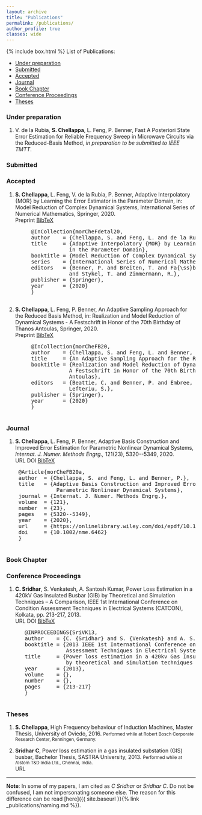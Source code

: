 ```yaml
---
layout: archive
title: "Publications"
permalink: /publications/
author_profile: true
classes: wide
---
```

{% include box.html %}
List of Publications:

* [Under preparation](#up)
* [Submitted](#sub)
* [Accepted](#acc)
* [Journal](#jour)
* [Book Chapter](#bookchap)
* [Conference Proceedings](#confproc)
* [Theses](#thes)

###  <a name="up"></a> Under preparation

1. V. de la Rubia, **S. Chellappa**, L. Feng, P. Benner, Fast A Posteriori State Error Estimation for Reliable Frequency Sweep in Microwave Circuits via the Reduced-Basis Method, _in preparation to be submitted to IEEE TMTT_.

###  <a name="sub"></a> Submitted

<!-- 1. **S. Chellappa**, L. Feng, P. Benner, A Training Set Subsampling Strategy for the Reduced Basis Method, Submitted to the Journal of Scientific Computing (2021).<br>
        <a class="btn--research" onclick=" window.open('https://arxiv.org/abs/2103.06185','_blank')"> Preprint</a>
        <a class="btn--research" href="javascript:toggleBibtex('morCheFB21')">BibTeX</a>
        <div id="bib_morCheFB21" class="bibtex noshow">
        <pre>
          @TechReport{morCheFB21,
            author      =  {Chellappa, S. and Feng, L. and Benner, P.},
            title       =  {A Training Set Subsampling Strategy for the Reduced Basis 
                            Method},
            institution =  {arXiv},
            year        =  2021,
            type        =  {e-prints},
            number      =  {2103.06185},
            note        =  {math.NA},
            url         =  {https://arxiv.org/abs/2103.06185}
          }
        </pre>
        </div>

2. **S. Chellappa**, L. Feng, V. de la Rubia, P. Benner, Inf-Sup-Constant-Free State Error Estimator for Model Order Reduction of Parametric Systems in Electromagnetics, Submitted to IEEE TAP (2021).<br>
        <a class="btn--research" onclick=" window.open('https://arxiv.org/abs/2104.12802','_blank')"> Preprint</a>
        <a class="btn--research" href="javascript:toggleBibtex('morCheFB21')">BibTeX</a>
        <div id="bib_morCheFdetal21" class="bibtex noshow">
        <pre>
          @TechReport{morCheFdetal21,
            author      =  {Chellappa, S. and Feng, L. and de la Rubia, V. and Benner, P.},
            title       =  {Inf-Sup-Constant-Free State Error Estimator for Model Order Reduction of Parametric Systems in Electromagnetics},
            institution =  {arXiv},
            year        =  2021,
            type        =  {e-prints},
            number      =  {2104.12802},
            note        =  {math.NA},
            url         =  {https://arxiv.org/abs/2104.12802}
          }
        </pre>
        </div>  -->               

###  <a name="acc"></a> Accepted

  1. **S. Chellappa**, L. Feng, V. de la Rubia, P. Benner, Adaptive Interpolatory {MOR} by Learning the Error Estimator in the Parameter Domain, in: Model Reduction of Complex Dynamical Systems, International Series of Numerical Mathematics, Springer, 2020.<br>
        <a class="btn--research" onclick=" window.open('https://arxiv.org/abs/2003.02569','_blank')"> Preprint</a>
        <a class="btn--research" href="javascript:toggleBibtex('morCheFdetal20')">BibTeX</a>
        <div id="bib_morCheFdetal20" class="bibtex noshow">
        <pre>
          @InCollection{morCheFdetal20,
          author    = {Chellappa, S. and Feng, L. and de la Rubia, V. and Benner, P.},
          title     = {Adaptive Interpolatory {MOR} by Learning the Error Estimator
                      in the Parameter Domain},
          booktitle = {Model Reduction of Complex Dynamical Systems},
          series    = {International Series of Numerical Mathematics},
          editors   = {Benner, P. and Breiten, T. and Fa{\ss}bender, H. and Hinze, M.
                      and Stykel, T. and Zimmermann, R.},
          publisher = {Springer},
          year      = {2020}
          }
        </pre>
        </div>

  2. **S. Chellappa**, L. Feng, P. Benner, An Adaptive Sampling Approach for the Reduced Basis Method, in: Realization and Model Reduction of Dynamical Systems - A Festschrift in Honor of the 70th Birthday of Thanos Antoulas, Springer, 2020.<br>
        <a class="btn--research" onclick=" window.open('https://arxiv.org/abs/1910.00298','_blank')"> Preprint</a>
        <a class="btn--research" href="javascript:toggleBibtex('morCheFB20')">BibTeX</a>
        <div id="bib_morCheFB20" class="bibtex noshow">
        <pre>
          @InCollection{morCheFB20,
          author    = {Chellappa, S. and Feng, L. and Benner, P.},
          title     = {An Adaptive Sampling Approach for the Reduced Basis Method},
          booktitle = {Realization and Model Reduction of Dynamical Systems -
                      A Festschrift in Honor of the 70th Birthday of Thanos
                      Antoulas},
          editors   = {Beattie, C. and Benner, P. and Embree, M. and Gugercin, S. and
                      Lefteriu, S.},
          publisher = {Springer},
          year      = {2020}
          }
        </pre>
        </div>


###  <a name="jour"></a> Journal

1. **S. Chellappa**, L. Feng, P. Benner, Adaptive Basis Construction and Improved Error Estimation for Parametric Nonlinear Dynamical Systems, _Internat. J. Numer. Methods Engrg.,_ 121(23), 5320--5349, 2020. <i class="ai ai-open-access"></i> <br>
    <a class="btn--research" onclick=" window.open('https://onlinelibrary.wiley.com/doi/epdf/10.1002/nme.6462','_blank')"> URL</a>
    <a class="btn--research" onclick=" window.open('https://doi.org/10.1002/nme.6462','_blank')"> DOI</a>
    <a class="btn--research" href="javascript:toggleBibtex('morCheFB20a')">BibTeX</a>
    <div id="bib_morCheFB20a" class="bibtex noshow">
    <pre>
    @Article{morCheFB20a,
    author  = {Chellappa, S. and Feng, L. and Benner, P.},
    title   = {Adaptive Basis Construction and Improved Error Estimation for
                Parametric Nonlinear Dynamical Systems},
    journal = {Internat. J. Numer. Methods Engrg.},
    volume  = {121},
    number  = {23},
    pages   = {5320--5349},
    year    = {2020},
    url     = {https://onlinelibrary.wiley.com/doi/epdf/10.1002/nme.6462},
    doi     = {10.1002/nme.6462}
    }
    </pre>
    </div>
  

###  <a name="bookchap"></a> Book Chapter

###  <a name="confproc"></a> Conference Proceedings

1. **C. Sridhar**, S. Venkatesh, A. Santosh Kumar, Power Loss Estimation in a 420kV Gas Insulated
Busbar (GIB) by Theoretical and Simulation Techniques – A Comparison, IEEE 1st International Conference on Condition Assessment Techniques in Electrical Systems (CATCON), Kolkata, pp. 213-217, 2013.<br>
    <a class="btn--research" onclick=" window.open('https://ieeexplore.ieee.org/document/6737500','_blank')"> URL</a>
    <a class="btn--research" onclick=" window.open('https://doi.org/10.1109/CATCON.2013.6737500','_blank')"> DOI</a>
    <a class="btn--research" href="javascript:toggleBibtex('SriVK13')">BibTeX</a>
    <div id="bib_SriVK13" class="bibtex noshow">
    <pre>
      @INPROCEEDINGS{SriVK13,
      author    = {C. {Sridhar} and S. {Venkatesh} and A. S. {Kumar}},
      booktitle = {2013 IEEE 1st International Conference on Condition 
                   Assessment Techniques in Electrical Systems (CATCON)}, 
      title     = {Power loss estimation in a 420kv Gas Insulated Busbar (GIB) 
                   by theoretical and simulation techniques — A comparison}, 
      year      = {2013},
      volume    = {},
      number    = {},
      pages     = {213-217}
      }
    </pre>
    </div>



###  <a name="thes"></a> Theses

1. **S. Chellappa**, High Frequency behaviour of Induction Machines, Master Thesis, University of Oviedo, 2016. <small>Performed while at Robert Bosch Corporate Research Center, Renningen, Germany.</small>

2. **Sridhar C**, Power loss estimation in a gas insulated substation (GIS) busbar, Bachelor Thesis, SASTRA University, 2013. <small>Performed while at Alstom T&D India Ltd., Chennai, India.</small> <br>
    <a class="btn--research" onclick=" window.open('https://www.dropbox.com/s/85bjzrsetikyhqn/Bachelor_thesis.pdf?dl=0','_blank')"> URL</a>

---

**Note**: In some of my papers, I am cited as _C Sridhar_ or _Sridhar C_. Do not be confused, I am not impersonating someone else. The reason for this difference can be read [here]({{ site.baseurl }}{% link _publications/naming.md %}).